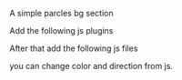 A simple parcles bg section

Add the following js plugins 

<!-- jQuery -->
<script src="js/jquery.min.js"></script>

<!-- particles js -->
<script src="js/particles.min.js"></script> 


After that add the following js files 

<script>
    particlesJS("pearl-ev-home", {"particles":{"number":{"value":80,"density":{"enable":true,"value_area":800}},"color":{"value":"#000"},
    "shape":{"type":"circle","stroke":{"width":0,"color":"#fff"},"polygon":{"nb_sides":5},"image":{"src":"img/github.svg","width":100,"height":100}},
    "opacity":{"value":0.5,"random":false,"anim":{"enable":false,"speed":1,"opacity_min":0.1,"sync":false}},"size":{"value":3,"random":true,"anim":{"enable":false,"speed":40,"size_min":0.1,"sync":false}},
    "line_linked":{"enable":true,"distance":150,"color":"#000","opacity":0.4,"width":1},"move":{"enable":true,"speed":6,"direction":"none","random":false,"straight":false,"out_mode":"out","bounce":false,
    "attract":{"enable":false,"rotateX":600,"rotateY":1200}}},"interactivity":{"detect_on":"canvas","events":{"onhover":{"enable":true,"mode":"repulse"},"onclick":{"enable":true,"mode":"push"},"resize":true},
    "modes":{"grab":{"distance":400,"line_linked":{"opacity":1}},"bubble":{"distance":400,"size":40,"duration":2,"opacity":8,"speed":3},"repulse":{"distance":200,"duration":0.4},"push":{"particles_nb":4},
    "remove":{"particles_nb":2}}},"retina_detect":true});
</script>


you can change color and direction from js.